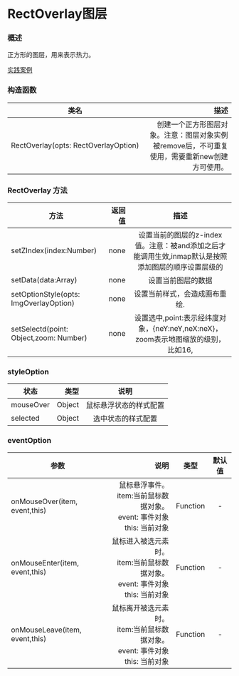 # RectOverlay图层

### 概述

正方形的图层，用来表示热力。

[实践案例](https://competent-morse-8518a5.netlify.com/examples/RectOverlay.html ':include :type=iframe width=100% height=600px')


### 构造函数

| 类名        | 描述   |
| --------   | -----:  |
| RectOverlay(opts: RectOverlayOption)     | 创建一个正方形图层对象。注意：图层对象实例被remove后，不可重复使用，需要重新new创建方可使用。 |


### RectOverlay 方法

| 方法        | 返回值   |  描述  |
| --------   | -----:  | :----:  |
| setZIndex(index:Number)     | none |   设置当前的图层的z-index值。注意：被and添加之后才能调用生效,inmap默认是按照添加图层的顺序设置层级的     |
| setData(data:Array<Point>)        |   none   |   设置当前图层的数据   |
| setOptionStyle(opts: ImgOverlayOption)        |    none    |  设置当前样式，会造成画布重绘.  |
| setSelectd(point: Object,zoom: Number)       |    none    |  设置选中,point:表示经纬度对象，{neY:neY,neX:neX}，zoom表示地图缩放的级别，比如16, |


### styleOption

| 状态        | 类型   |  说明  |
| --------   | -----:  | :----:  |
| mouseOver    | Object |   鼠标悬浮状态的样式配置    |
| selected    | Object |   选中状态的样式配置    |


### eventOption

| 参数        | 说明   |  类型  |  默认值  |
| --------   | -----:  | :----:  | :----:  |
| onMouseOver(item, event,this)   | 鼠标悬浮事件。 <br> item:当前鼠标数据对象。 <br>event: 事件对象<br> this: 当前对象 |   Function    |     -     |
| onMouseEnter(item, event,this)   | 鼠标进入被选元素时。 <br> item:当前鼠标数据对象。 <br>event: 事件对象<br> this: 当前对象 |   Function    |     -     |
| onMouseLeave(item, event,this)    | 鼠标离开被选元素时。 <br> item:当前鼠标数据对象。 <br>event: 事件对象<br> this: 当前对象 |   Function    |     -     |